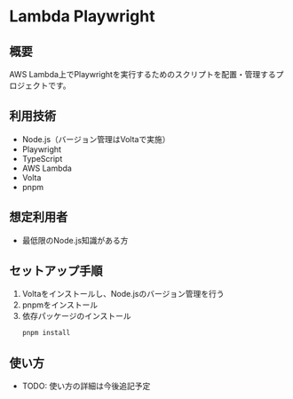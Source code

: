 # Lambda Playwright

## 概要
AWS Lambda上でPlaywrightを実行するためのスクリプトを配置・管理するプロジェクトです。

## 利用技術
- Node.js（バージョン管理はVoltaで実施）
- Playwright
- TypeScript
- AWS Lambda
- Volta
- pnpm

## 想定利用者
- 最低限のNode.js知識がある方

## セットアップ手順
1. Voltaをインストールし、Node.jsのバージョン管理を行う
2. pnpmをインストール
3. 依存パッケージのインストール
	```sh
	pnpm install
	```

## 使い方
- TODO: 使い方の詳細は今後追記予定
